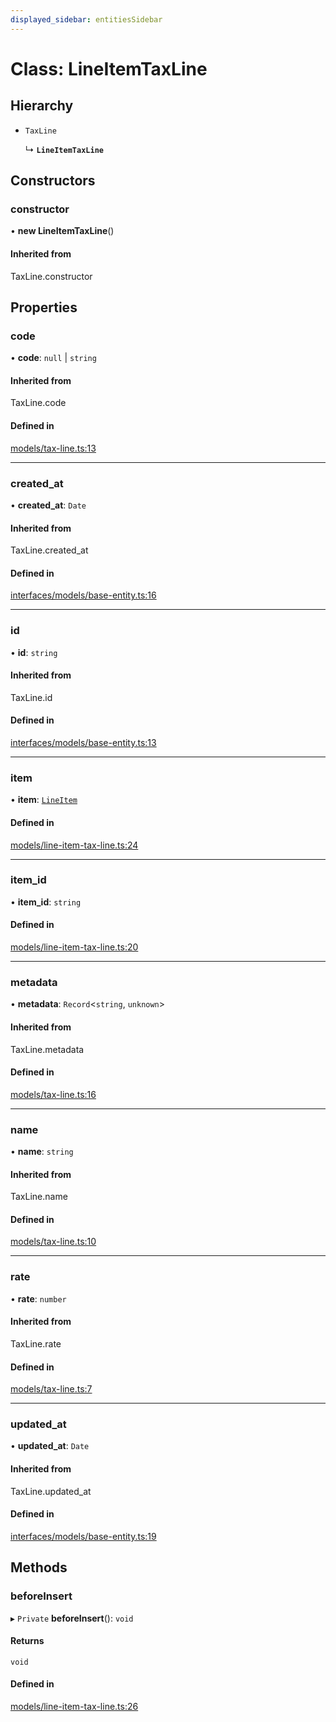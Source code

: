 ```yaml
---
displayed_sidebar: entitiesSidebar
---
```


# Class: LineItemTaxLine

## Hierarchy

- `TaxLine`

  ↳ **`LineItemTaxLine`**

## Constructors

### constructor

• **new LineItemTaxLine**()

#### Inherited from

TaxLine.constructor

## Properties

### code

• **code**: ``null`` \| `string`

#### Inherited from

TaxLine.code

#### Defined in

[models/tax-line.ts:13](https://github.com/chiubaca/medusa/blob/c14b68fb7/packages/medusa/src/models/tax-line.ts#L13)

___

### created\_at

• **created\_at**: `Date`

#### Inherited from

TaxLine.created\_at

#### Defined in

[interfaces/models/base-entity.ts:16](https://github.com/chiubaca/medusa/blob/c14b68fb7/packages/medusa/src/interfaces/models/base-entity.ts#L16)

___

### id

• **id**: `string`

#### Inherited from

TaxLine.id

#### Defined in

[interfaces/models/base-entity.ts:13](https://github.com/chiubaca/medusa/blob/c14b68fb7/packages/medusa/src/interfaces/models/base-entity.ts#L13)

___

### item

• **item**: [`LineItem`](LineItem.md)

#### Defined in

[models/line-item-tax-line.ts:24](https://github.com/chiubaca/medusa/blob/c14b68fb7/packages/medusa/src/models/line-item-tax-line.ts#L24)

___

### item\_id

• **item\_id**: `string`

#### Defined in

[models/line-item-tax-line.ts:20](https://github.com/chiubaca/medusa/blob/c14b68fb7/packages/medusa/src/models/line-item-tax-line.ts#L20)

___

### metadata

• **metadata**: `Record`<`string`, `unknown`\>

#### Inherited from

TaxLine.metadata

#### Defined in

[models/tax-line.ts:16](https://github.com/chiubaca/medusa/blob/c14b68fb7/packages/medusa/src/models/tax-line.ts#L16)

___

### name

• **name**: `string`

#### Inherited from

TaxLine.name

#### Defined in

[models/tax-line.ts:10](https://github.com/chiubaca/medusa/blob/c14b68fb7/packages/medusa/src/models/tax-line.ts#L10)

___

### rate

• **rate**: `number`

#### Inherited from

TaxLine.rate

#### Defined in

[models/tax-line.ts:7](https://github.com/chiubaca/medusa/blob/c14b68fb7/packages/medusa/src/models/tax-line.ts#L7)

___

### updated\_at

• **updated\_at**: `Date`

#### Inherited from

TaxLine.updated\_at

#### Defined in

[interfaces/models/base-entity.ts:19](https://github.com/chiubaca/medusa/blob/c14b68fb7/packages/medusa/src/interfaces/models/base-entity.ts#L19)

## Methods

### beforeInsert

▸ `Private` **beforeInsert**(): `void`

#### Returns

`void`

#### Defined in

[models/line-item-tax-line.ts:26](https://github.com/chiubaca/medusa/blob/c14b68fb7/packages/medusa/src/models/line-item-tax-line.ts#L26)

